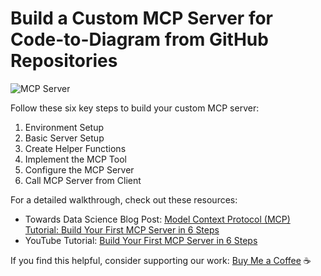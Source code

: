 # Build a Custom MCP Server for Code-to-Diagram from GitHub Repositories


![MCP Server](https://towardsdatascience.com/wp-content/uploads/2025/06/Screenshot-2025-06-09-at-10.42.31%E2%80%AFPM.png)

Follow these six key steps to build your custom MCP server:
1. Environment Setup
2. Basic Server Setup
3. Create Helper Functions
4. Implement the MCP Tool
5. Configure the MCP Server
6. Call MCP Server from Client

For a detailed walkthrough, check out these resources:
* Towards Data Science Blog Post: [Model Context Protocol (MCP) Tutorial: Build Your First MCP Server in 6 Steps](https://towardsdatascience.com/model-context-protocol-mcp-tutorial-build-your-first-mcp-server-in-6-steps/)
* YouTube Tutorial: [Build Your First MCP Server in 6 Steps](https://youtu.be/xuhmyPaHKe8?si=sirkSI8VPUVsp20G)

If you find this helpful, consider supporting our work: [Buy Me a Coffee](https://buymeacoffee.com/visualdesign) ☕
